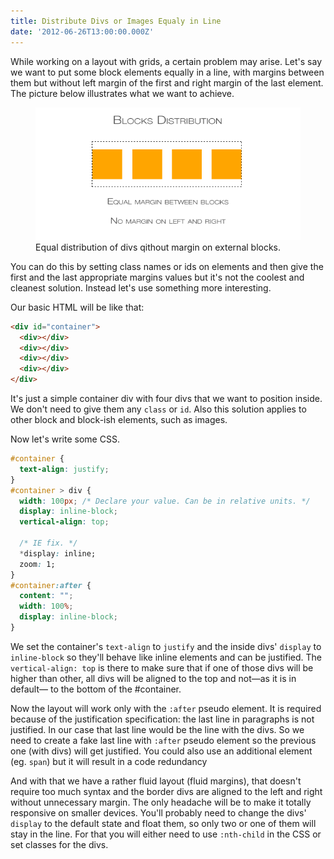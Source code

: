 ```yaml
---
title: Distribute Divs or Images Equaly in Line
date: '2012-06-26T13:00:00.000Z'
---
```


While working on a layout with grids, a certain problem may arise. Let's say we want to put some block elements equally in a line, with margins between them but without left margin of the first and right margin of the last element. The picture below illustrates what we want to achieve.

<figure>
  <img src="./div-distribute.png">
  <figcaption>Equal distribution of divs qithout margin on external blocks.</figcaption>
</figure>

You can do this by setting class names or ids on elements and then give the first and the last appropriate margins values but it's not the coolest and cleanest solution. Instead let's use something more interesting.

Our basic HTML will be like that:

```html
<div id="container">
  <div></div>
  <div></div>
  <div></div>
  <div></div>
</div>
```

It's just a simple container div with four divs that we want to position inside. We don't need to give them any `class` or `id`. Also this solution applies to other block and block-ish elements, such as images.

Now let's write some CSS.

```css
#container {
  text-align: justify;
}
#container > div {
  width: 100px; /* Declare your value. Can be in relative units. */
  display: inline-block;
  vertical-align: top;

  /* IE fix. */
  *display: inline;
  zoom: 1;
}
#container:after {
  content: "";
  width: 100%;
  display: inline-block;
}
```

We set the container's `text-align` to `justify` and the inside divs' `display` to `inline-block` so they'll behave like inline elements and can be justified. The `vertical-align: top` is there to make sure that if one of those divs will be higher than other, all divs will be aligned to the top and not—as it is in default— to the bottom of the #container.

Now the layout will work only with the `:after` pseudo element. It is required because of the justification specification: the last line in paragraphs is not justified. In our case that last line would be the line with the divs. So we need to create a fake last line with `:after` pseudo element so the previous one (with divs) will get justified. You could also use an additional element (eg. `span`) but it will result in a code redundancy

And with that we have a rather fluid layout (fluid margins), that doesn't require too much syntax and the border divs are aligned to the left and right without unnecessary margin. The only headache will be to make it totally responsive on smaller devices. You'll probably need to change the divs' `display` to the default state and float them, so only two or one of them will stay in the line. For that you will either need to use `:nth-child` in the CSS or set classes for the divs.